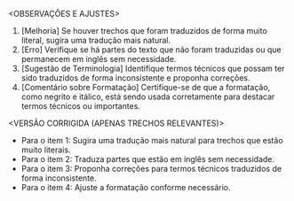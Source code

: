 <OBSERVAÇÕES E AJUSTES>
1. [Melhoria] Se houver trechos que foram traduzidos de forma muito literal, sugira uma tradução mais natural.
2. [Erro] Verifique se há partes do texto que não foram traduzidas ou que permanecem em inglês sem necessidade.
3. [Sugestão de Terminologia] Identifique termos técnicos que possam ter sido traduzidos de forma inconsistente e proponha correções.
4. [Comentário sobre Formatação] Certifique-se de que a formatação, como negrito e itálico, está sendo usada corretamente para destacar termos técnicos ou importantes.

<VERSÃO CORRIGIDA (APENAS TRECHOS RELEVANTES)>
- Para o item 1: Sugira uma tradução mais natural para trechos que estão muito literais.
- Para o item 2: Traduza partes que estão em inglês sem necessidade.
- Para o item 3: Proponha correções para termos técnicos traduzidos de forma inconsistente.
- Para o item 4: Ajuste a formatação conforme necessário.